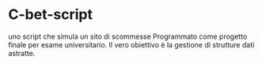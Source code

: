 # C-bet-script
uno script che simula un sito di scommesse
Programmato come progetto finale per esame universitario. Il vero obiettivo è la gestione di strutture dati astratte.
